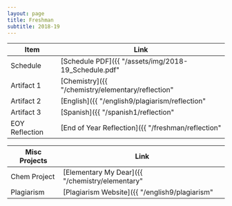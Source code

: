 ```yaml
---
layout: page
title: Freshman
subtitle: 2018-19
---
```

|      Item      | Link |
|      ----      | ---- |
| Schedule       | [Schedule PDF]({{ "/assets/img/2018-19_Schedule.pdf" | relative_url }}) |
| Artifact 1     | [Chemistry]({{ "/chemistry/elementary/reflection" | relative_url }}) |
| Artifact 2     | [English]({{ "/english9/plagiarism/reflection" | relative_url }}) |
| Artifact 3     | [Spanish]({{ "/spanish1/reflection" | relative_url }}) |
| EOY Reflection | [End of Year Reflection]({{ "/freshman/reflection" | relative_url }}) |


|  Misc Projects | Link |
|     ------     | ---- |
|   Chem Project | [Elementary My Dear]({{ "/chemistry/elementary"| relative_url }}) | 
|   Plagiarism   | [Plagiarism Website]({{ "/english9/plagiarism" | relative_url }}) |
